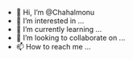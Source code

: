 - 👋 Hi, I’m @Chahalmonu
- 👀 I’m interested in ...
- 🌱 I’m currently learning ...
- 💞️ I’m looking to collaborate on ...
- 📫 How to reach me ...

<!---
Chahalmonu/Chahalmonu is a ✨ special ✨ repository because its `README.md` (this file) appears on your GitHub profile.
You can click the Preview link to take a look at your changes.
--->
